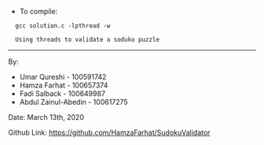 * To compile: 
``` 
  gcc solution.c -lpthread -w
```
``` 
  Using threads to validate a soduko puzzle 
```

________________________________________

By:
* Umar Qureshi - 100591742  
* Hamza Farhat - 100657374
* Fadi Salback - 100649987
* Abdul Zainul-Abedin - 100617275

Date: March 13th, 2020

Github Link: https://github.com/HamzaFarhat/SudokuValidator


